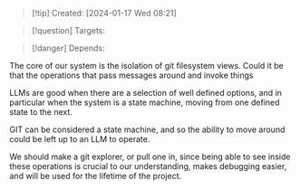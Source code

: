 
>[!tip] Created: [2024-01-17 Wed 08:21]

>[!question] Targets: 

>[!danger] Depends: 

The core of our system is the isolation of git filesystem views.
Could it be that the operations that pass messages around and invoke things

LLMs are good when there are a selection of well defined options, and in particular when the system is a state machine, moving from one defined state to the next.

GIT can be considered a state machine, and so the ability to move around could be left up to an LLM to operate.

We should make a git explorer, or pull one in, since being able to see inside these operations is crucial to our understanding, makes debugging easier, and will be used for the lifetime of the project.

